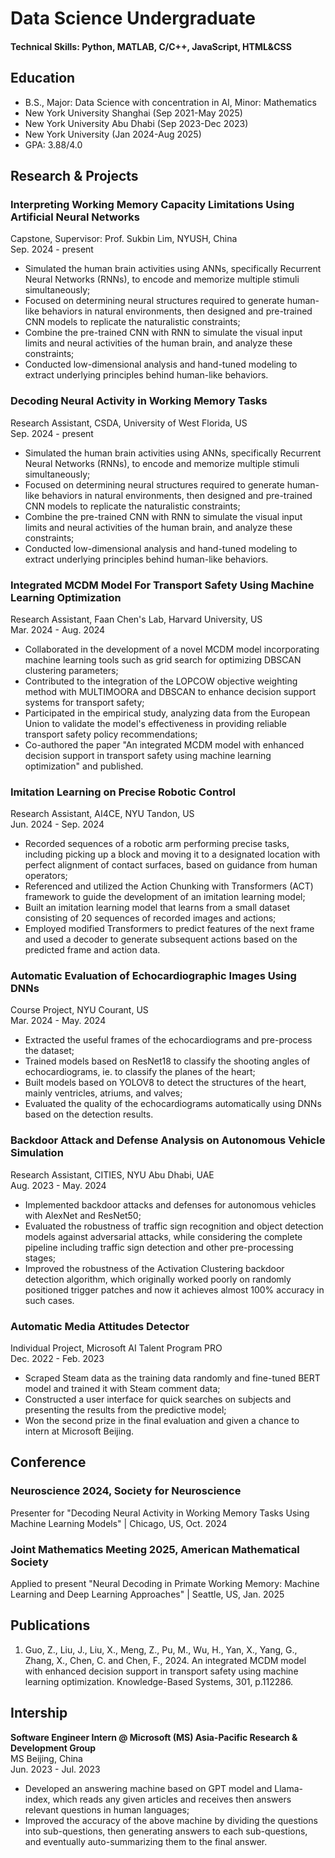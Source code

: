 # Data Science Undergraduate

#### Technical Skills: Python, MATLAB, C/C++, JavaScript, HTML&CSS

## Education		        		
- B.S., Major: Data Science with concentration in AI, Minor: Mathematics
- New York University Shanghai (Sep 2021-May 2025)
- New York University Abu Dhabi (Sep 2023-Dec 2023)
- New York University (Jan 2024-Aug 2025)
- GPA: 3.88/4.0

## Research & Projects
### Interpreting Working Memory Capacity Limitations Using Artificial Neural Networks
Capstone, Supervisor: Prof. Sukbin Lim, NYUSH, China <br>
Sep. 2024 - present

- Simulated the human brain activities using ANNs, specifically Recurrent Neural Networks (RNNs), to encode and memorize multiple stimuli simultaneously;
- Focused on determining neural structures required to generate human-like behaviors in natural environments, then designed and pre-trained CNN models to replicate the naturalistic constraints;
- Combine the pre-trained CNN with RNN to simulate the visual input limits and neural activities of the human brain, and analyze these constraints;
- Conducted low-dimensional analysis and hand-tuned modeling to extract underlying principles behind human-like behaviors.

### Decoding Neural Activity in Working Memory Tasks
Research Assistant, CSDA, University of West Florida, US <br>
Sep. 2024 - present

- Simulated the human brain activities using ANNs, specifically Recurrent Neural Networks (RNNs), to encode and memorize multiple stimuli simultaneously;
- Focused on determining neural structures required to generate human-like behaviors in natural environments, then designed and pre-trained CNN models to replicate the naturalistic constraints;
- Combine the pre-trained CNN with RNN to simulate the visual input limits and neural activities of the human brain, and analyze these constraints;
- Conducted low-dimensional analysis and hand-tuned modeling to extract underlying principles behind human-like behaviors.

### Integrated MCDM Model For Transport Safety Using Machine Learning Optimization
Research Assistant, Faan Chen's Lab, Harvard University, US <br>
Mar. 2024 - Aug. 2024

- Collaborated in the development of a novel MCDM model incorporating machine learning tools such as grid search for optimizing DBSCAN clustering parameters;
- Contributed to the integration of the LOPCOW objective weighting method with MULTIMOORA and DBSCAN to enhance decision support systems for transport safety;
- Participated in the empirical study, analyzing data from the European Union to validate the model's effectiveness in providing reliable transport safety policy recommendations;
- Co-authored the paper "An integrated MCDM model with enhanced decision support in transport safety using machine learning optimization" and published.

### Imitation Learning on Precise Robotic Control
Research Assistant, AI4CE, NYU Tandon, US <br>
Jun. 2024 - Sep. 2024

- Recorded sequences of a robotic arm performing precise tasks, including picking up a block and moving it to a designated location with perfect alignment of contact surfaces, based on guidance from human operators;
- Referenced and utilized the Action Chunking with Transformers (ACT) framework to guide the development of an imitation learning model;
- Built an imitation learning model that learns from a small dataset consisting of 20 sequences of recorded images and actions;
- Employed modified Transformers to predict features of the next frame and used a decoder to generate subsequent actions based on the predicted frame and action data.

### Automatic Evaluation of Echocardiographic Images Using DNNs
Course Project, NYU Courant, US <br>
Mar. 2024 - May. 2024

- Extracted the useful frames of the echocardiograms and pre-process the dataset;
- Trained models based on ResNet18 to classify the shooting angles of echocardiograms, ie. to classify the planes of the heart;
- Built models based on YOLOV8 to detect the structures of the heart, mainly ventricles, atriums, and valves;
- Evaluated the quality of the echocardiograms automatically using DNNs based on the detection results.

### Backdoor Attack and Defense Analysis on Autonomous Vehicle Simulation
Research Assistant, CITIES, NYU Abu Dhabi, UAE <br>
Aug. 2023 - May. 2024

- Implemented backdoor attacks and defenses for autonomous vehicles with AlexNet and ResNet50;
- Evaluated the robustness of traffic sign recognition and object detection models against adversarial attacks, while considering the complete pipeline including traffic sign detection and other pre-processing stages;
- Improved the robustness of the Activation Clustering backdoor detection algorithm, which originally worked poorly on randomly positioned trigger patches and now it achieves almost 100\% accuracy in such cases.

### Automatic Media Attitudes Detector
Individual Project, Microsoft AI Talent Program PRO <br>
Dec. 2022 - Feb. 2023

- Scraped Steam data as the training data randomly and fine-tuned BERT model and trained it with Steam comment data;
- Constructed a user interface for quick searches on subjects and presenting the results from the predictive model;
- Won the second prize in the final evaluation and given a chance to intern at Microsoft Beijing.

## Conference
### Neuroscience 2024, Society for Neuroscience
Presenter for "Decoding Neural Activity in Working Memory Tasks Using Machine Learning Models" | Chicago, US, Oct. 2024

### Joint Mathematics Meeting 2025, American Mathematical Society
Applied to present "Neural Decoding in Primate Working Memory: Machine Learning and Deep Learning Approaches" | Seattle, US, Jan. 2025

## Publications
1. Guo, Z., Liu, J., Liu, X., Meng, Z., Pu, M., Wu, H., Yan, X., Yang, G., Zhang, X., Chen, C. and Chen, F., 2024. An integrated MCDM model with enhanced decision support in transport safety using machine learning optimization. Knowledge-Based Systems, 301, p.112286.

## Intership
**Software Engineer Intern @ Microsoft (MS) Asia-Pacific Research \& Development Group** <br>
MS Beijing, China <br>
Jun. 2023 - Jul. 2023

- Developed an answering machine based on GPT model and Llama-index, which reads any given articles and receives then answers relevant questions in human languages;
- Improved the accuracy of the above machine by dividing the questions into sub-questions, then generating answers to each sub-questions, and eventually auto-summarizing them to the final answer.
